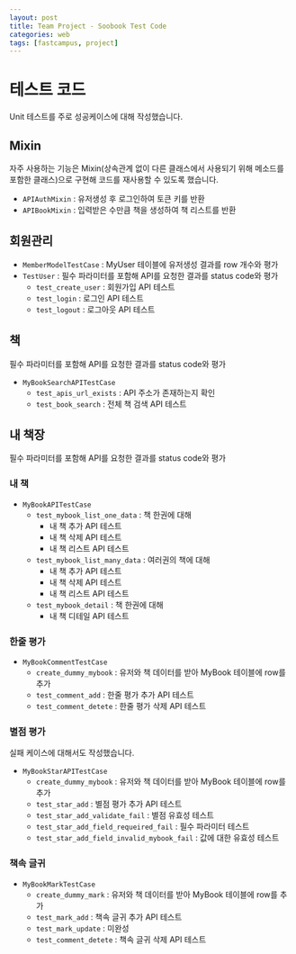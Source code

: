 ```yaml
---
layout: post
title: Team Project - Soobook Test Code
categories: web
tags: [fastcampus, project]
---
```


# 테스트 코드
Unit 테스트를 주로 성공케이스에 대해 작성했습니다.


## Mixin
자주 사용하는 기능은 Mixin(상속관계 없이 다른 클래스에서 사용되기 위해 메소드를 포함한 클래스)으로 구현해 코드를 재사용할 수 있도록 했습니다.
- `APIAuthMixin` : 유저생성 후 로그인하여 토큰 키를 반환
- `APIBookMixin` : 입력받은 수만큼 책을  생성하여 책 리스트를 반환


## 회원관리
- `MemberModelTestCase` : MyUser 테이블에 유저생성 결과를 row 개수와 평가
- `TestUser` : 필수 파라미터를 포함해 API를 요청한 결과를 status code와 평가
  - `test_create_user` : 회원가입 API 테스트
  - `test_login` : 로그인 API 테스트
  - `test_logout` : 로그아웃 API 테스트



## 책
필수 파라미터를 포함해 API를 요청한 결과를 status code와 평가

- `MyBookSearchAPITestCase`
  - `test_apis_url_exists` : API 주소가 존재하는지 확인
  - `test_book_search` : 전체 책 검색 API 테스트


## 내 책장
필수 파라미터를 포함해 API를 요청한 결과를 status code와 평가

### 내 책
- `MyBookAPITestCase`
  - `test_mybook_list_one_data` : 책 한권에 대해
    - 내 책 추가 API 테스트
    - 내 책 삭제 API 테스트
    - 내 책 리스트 API 테스트
  - `test_mybook_list_many_data` : 여러권의 책에 대해
    - 내 책 추가 API 테스트
    - 내 책 삭제 API 테스트
    - 내 책 리스트 API 테스트
  - `test_mybook_detail` : 책 한권에 대해
    - 내 책 디테일 API 테스트

### 한줄 평가
- `MyBookCommentTestCase`
  - `create_dummy_mybook` : 유저와 책 데이터를 받아 MyBook 테이블에 row를 추가
  - `test_comment_add` : 한줄 평가 추가 API 테스트
  - `test_comment_detete` : 한줄 평가 삭제 API 테스트

### 별점 평가
실패 케이스에 대해서도 작성했습니다.
- `MyBookStarAPITestCase`
  - `create_dummy_mybook` : 유저와 책 데이터를 받아 MyBook 테이블에 row를 추가
  - `test_star_add` : 별점 평가 추가 API 테스트
  - `test_star_add_validate_fail` : 별점 유효성 테스트
  - `test_star_add_field_requeired_fail` : 필수 파라미터 테스트
  - `test_star_add_field_invalid_mybook_fail` : 값에 대한 유효성 테스트


### 책속 글귀
- `MyBookMarkTestCase`
  - `create_dummy_mark` : 유저와 책 데이터를 받아 MyBook 테이블에 row를 추가
  - `test_mark_add` : 책속 글귀 추가 API 테스트
  - `test_mark_update` : 미완성
  - `test_comment_detete` : 책속 글귀 삭제 API 테스트
